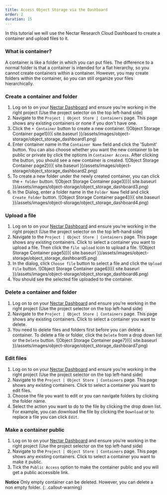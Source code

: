 ```yaml
---
title: Access Object Storage via the Dashboard
order: 2
duration: 15
---
```


In this tutorial we will use the Nectar Research Cloud Dashboard to create a container and upload files to it. 

### What is container?
A container is like a folder in which you can put files. The difference to a normal folder is that a container is intended for a flat hierarchy, so you cannot create containers within a container. However, you may create folders within the container, so you can still organize your files hierarchically.

### Create a container and folder

1. Log on to on your [Nectar Dashboard](https://dashboard.rc.nectar.org.au) and ensure you're working in the right project (Use the project selector on the top left-hand side)
2. Navigate to the `Project | Object Store | Containers` page. This page shows any existing containers or none if you don't have one.
3. Click the `+ Container` button to create a new container.
    ![Object Storage Container page1]({{ site.baseurl }}/assets/images/object-storage/object_storage_dashboard1.png)
4. Enter container name in the `Container Name` field and click the 'Submit' button. You can also choose whether you want the new container to be public or private by click the options in `Container Access`. After clicking the button, you should see a new container is created.
    ![Object Storage Container page2]({{ site.baseurl }}/assets/images/object-storage/object_storage_dashboard2.png)
5. To create a new folder under the newly created container, you can click the `+ folder` button.
    ![Object Storage Container page3]({{ site.baseurl }}/assets/images/object-storage/object_storage_dashboard3.png)
6. In the Dialog, enter a folder name in the `Folder Name` field and click `Create Folder` button.
    ![Object Storage Container page4]({{ site.baseurl }}/assets/images/object-storage/object_storage_dashboard4.png)

### Upload a file
1. Log on to on your [Nectar Dashboard](https://dashboard.rc.nectar.org.au) and ensure you're working in the right project (Use the project selector on the top left-hand side)
2. Navigate to the `Project | Object Store | Containers` page. This page shows any existing containers. Click to select a container you want to upload a file. Then click the `file upload` icon to upload a file.
    ![Object Storage Container page5]({{ site.baseurl }}/assets/images/object-storage/object_storage_dashboard5.png)
3. In the dialog, click `Choose file` button to select a file and click the `Upload File` button.
    ![Object Storage Container page6]({{ site.baseurl }}/assets/images/object-storage/object_storage_dashboard6.png)
4. You should see the selected file uploaded to the container.

### Delete a container and folder
1. Log on to on your [Nectar Dashboard](https://dashboard.rc.nectar.org.au) and ensure you're working in the right project (Use the project selector on the top left-hand side)
2. Navigate to the `Project | Object Store | Containers` page. This page shows any existing containers. Click to select a container you want to delete.
3. You need to delete files and folders first before you can delete a container.  To delete a file or folder, click the `Delete` from a drop down list or the `Delete` button.
    ![Object Storage Container page7]({{ site.baseurl }}/assets/images/object-storage/object_storage_dashboard7.png)

### Edit files
1. Log on to on your [Nectar Dashboard](https://dashboard.rc.nectar.org.au) and ensure you're working in the right project (Use the project selector on the top left-hand side)
2. Navigate to the `Project | Object Store | Containers` page. This page shows any existing  containers. Click to select a container you want to edit files.
3. Choose the file you want to edit or you can navigate folders by clicking the folder name.
4. Select the action you want to do to the file by clicking the drop down list. For example, you can download the file by clicking the `Download` or to replace a file you can click `Edit`.

### Make a container public
1. Log on to on your [Nectar Dashboard](https://dashboard.rc.nectar.org.au) and ensure you're working in the right project (Use the project selector on the top left-hand side)
2. Navigate to the `Project | Object Store | Containers` page. This page shows any existing containers. Click to select a container you want to make it public.
3. Tick the `Public Access` option to make the container public and you will get a public accessible  link.

**Notice** 
Only empty container can be deleted. However, you can delete a non empty folder. 
{: .callout-warning}